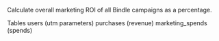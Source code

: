 Calculate overall marketing ROI of all Bindle campaigns as a percentage.

Tables
users (utm parameters)
purchases (revenue)
marketing_spends (spends)



